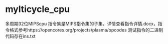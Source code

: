 # mylticycle_cpu
多周期32位MIPScpu
指令集是MIPS指令集的子集，详情查看指令详情.docx，指令格式参考https://opencores.org/projects/plasma/opcodes
测试指令的二进制代码存在ins.txt
